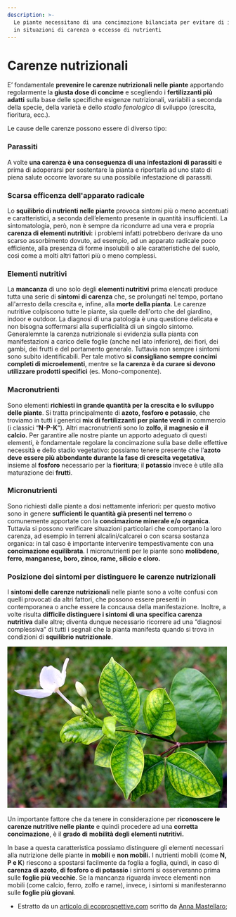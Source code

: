 ```yaml
---
description: >-
  Le piante necessitano di una concimazione bilanciata per evitare di incorrere
  in situazioni di carenza o eccesso di nutrienti
---
```


# Carenze nutrizionali

E’ fondamentale **prevenire le carenze nutrizionali nelle piante** apportando regolarmente la **giusta dose di concime** e scegliendo i **fertilizzanti più adatti** sulla base delle specifiche esigenze nutrizionali, variabili a seconda della specie, della varietà e dello _stadio fenologico_ di sviluppo \(crescita, fioritura, ecc.\).

Le cause delle carenze possono essere di diverso tipo:

### Parassiti

A volte **una carenza è una conseguenza di una infestazioni di parassiti** e prima di adoperarsi per sostentare la pianta e riportarla ad uno stato di piena salute occorre lavorare su una possibile infestazione di parassiti.

### Scarsa efficenza dell'apparato radicale

Lo **squilibrio di nutrienti nelle piante** provoca sintomi più o meno accentuati e caratteristici, a seconda dell’elemento presente in quantità insufficienti. La sintomatologia, però, non è sempre da ricondurre ad una vera e propria **carenza di elementi nutritivi:** i problemi infatti potrebbero derivare da uno scarso assorbimento dovuto, ad esempio, ad un apparato radicale poco efficiente, alla presenza di forme insolubili o alle caratteristiche del suolo, così come a molti altri fattori più o meno complessi.

### Elementi nutritivi

La **mancanza** di uno solo degli **elementi nutritivi** prima elencati produce tutta una serie di **sintomi di carenza** che, se prolungati nel tempo, portano all'arresto della crescita e, infine, alla **morte della pianta**. Le carenze nutritive colpiscono tutte le piante, sia quelle dell'orto che del giardino, indoor e outdoor. La diagnosi di una patologia è una questione delicata e non bisogna soffermarsi alla superficialità di un singolo sintomo. Generalemnte la carenza nutrizionale si evidenzia sulla pianta con manifestazioni a carico delle foglie \(anche nel lato inferiore\), dei fiori, dei gambi, dei frutti e del portamento generale. Tuttavia non sempre i sintomi sono subito identificabili. Per tale motivo **si consigliano sempre concimi completi di microelementi**, mentre se **la carenza è da curare si devono utilizzare prodotti specifici** \(es. Mono-componente\).

### Macronutrienti

Sono elementi **richiesti in grande quantità per la crescita e lo sviluppo delle piante**. Si tratta principalmente di **azoto, fosforo e potassio**, che troviamo in tutti i generici **mix di fertilizzanti** **per piante verdi** in commercio \(i classici “**N-P-K**“\).  Altri macronutrienti sono lo **zolfo, il magnesio e il calcio.** Per garantire alle nostre piante un apporto adeguato di questi elementi, è fondamentale regolare la concimazione sulla base delle effettive necessità e dello stadio vegetativo: possiamo tenere presente che l’**azoto deve essere più abbondante durante la fase di crescita vegetativa**, insieme al **fosforo** necessario per la **fioritura**; il **potassio** invece è utile alla maturazione dei **frutti**.

### Micronutrienti

Sono richiesti dalle piante a dosi nettamente inferiori: per questo motivo sono in genere **sufficienti le quantità già presenti nel terreno** o comunemente apportate con la **concimazione minerale e/o organica**. Tuttavia si possono verificare situazioni particolari che comportano la loro carenza, ad esempio in terreni alcalini/calcarei o con scarsa sostanza organica: in tal caso è importante intervenire tempestivamente con una **concimazione equilibrata**. I micronutrienti per le piante sono **molibdeno, ferro, manganese, boro, zinco, rame, silicio e cloro.**

### **P**osizione dei sintomi per distinguere le carenze nutrizionali

I **sintomi delle carenze nutrizionali** nelle piante sono a volte confusi con quelli provocati da altri fattori, che possono essere presenti in contemporanea o anche essere la concausa della manifestazione. Inoltre, a volte risulta **difficile distinguere i sintomi di una specifica carenza nutritiva** dalle altre; diventa dunque necessario ricorrere ad una “diagnosi complessiva” di tutti i segnali che la pianta manifesta quando si trova in condizioni di **squilibrio nutrizionale**.

![Chlorosis con mancanza di ferro, elemento poco mobile che se ne manifesta la carenza inizialmente sempre nelle foglie pi&#xF9; giovani](../.gitbook/assets/chlorosis-con-mancanza-di-ferro.jpg)

Un importante fattore che da tenere in considerazione per **riconoscere le carenze nutritive nelle piante** e quindi procedere ad una **corretta concimazione**, è il **grado di** **mobilità degli elementi nutritivi.**

In base a questa caratteristica possiamo distinguere gli elementi necessari alla nutrizione delle piante in **mobili** e **non mobili.**  I nutrienti mobili \(come **N, P e K**\) riescono a spostarsi facilmente da foglia a foglia, quindi, in caso di **carenza di azoto, di fosforo o di potassio** i sintomi si osserveranno prima sulle **foglie più vecchie**. Se la mancanza riguarda invece elementi non mobili \(come calcio, ferro, zolfo e rame\), invece, i sintomi si manifesteranno sulle **foglie più giovani**.

* Estratto da un [articolo di ecoprospettive.com](https://ecoprospettive.com/concimazione-come-riconoscere-le-carenze-nutrizionali-nelle-piante/) scritto da [Anna Mastellaro](https://ecoprospettive.com/author/anna-mastellaro/);

